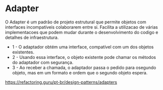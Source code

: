# Adapter

O Adapter é um padrão de projeto estrutural que permite objetos com interfaces incompatíveis colaborarem entre si.
Facilita a utilizacao de várias implementacoes que podem mudar durante o desenvolvimento do codigo e detalhes de
infraestrutura.

* 1 - O adaptador obtém uma interface, compatível com um dos objetos existentes.
* 2 - Usando essa interface, o objeto existente pode chamar os métodos do adaptador com segurança.
* 3 - Ao receber a chamada, o adaptador passa o pedido para osegundo objeto, mas em um formato e ordem que o segundo
  objeto espera.

https://refactoring.guru/pt-br/design-patterns/adapters